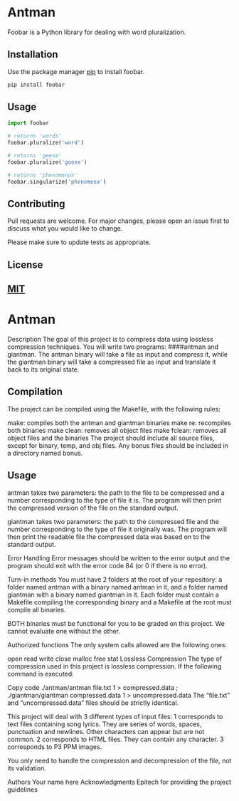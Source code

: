 # Antman

Foobar is a Python library for dealing with word pluralization.

## Installation

Use the package manager [pip](https://pip.pypa.io/en/stable/) to install foobar.

```bash
pip install foobar
```

## Usage

```python
import foobar

# returns 'words'
foobar.pluralize('word')

# returns 'geese'
foobar.pluralize('goose')

# returns 'phenomenon'
foobar.singularize('phenomena')
```

## Contributing

Pull requests are welcome. For major changes, please open an issue first
to discuss what you would like to change.

Please make sure to update tests as appropriate.

## License

[MIT](https://choosealicense.com/licenses/mit/)
----------------------------------------------------------------------------------------
# Antman
Description
The goal of this project is to compress data using lossless compression techniques. You will write two programs: ####antman and giantman. The antman binary will take a file as input and compress it, while the giantman binary will take a compressed file as input and translate it back to its original state.

## Compilation
The project can be compiled using the Makefile, with the following rules:

make: compiles both the antman and giantman binaries
make re: recompiles both binaries
make clean: removes all object files
make fclean: removes all object files and the binaries
The project should include all source files, except for binary, temp, and obj files. Any bonus files should be included in a directory named bonus.

## Usage
antman takes two parameters: the path to the file to be compressed and a number corresponding to the type of file it is. The program will then print the compressed version of the file on the standard output.

giantman takes two parameters: the path to the compressed file and the number corresponding to the type of file it originally was. The program will then print the readable file the compressed data was based on to the standard output.

Error Handling
Error messages should be written to the error output and the program should exit with the error code 84 (or 0 if there is no error).

Turn-in methods
You must have 2 folders at the root of your repository: a folder named antman with a binary named antman in it, and a folder named giantman with a binary named giantman in it. Each folder must contain a Makefile compiling the corresponding binary and a Makefile at the root must compile all binaries.

BOTH binaries must be functional for you to be graded on this project. We cannot evaluate one without the other.

Authorized functions
The only system calls allowed are the following ones:

open
read
write
close
malloc
free
stat
Lossless Compression
The type of compression used in this project is lossless compression. If the following command is executed:

Copy code
./antman/antman file.txt 1 > compressed.data ; ./giantman/giantman compressed.data 1 > uncompressed.data
The “file.txt” and “uncompressed.data” files should be strictly identical.

This project will deal with 3 different types of input files:
1 corresponds to text files containing song lyrics. They are series of words, spaces, punctuation and newlines. Other characters can appear but are not common.
2 corresponds to HTML files. They can contain any character.
3 corresponds to P3 PPM images.

You only need to handle the compression and decompression of the file, not its validation.

Authors
Your name here
Acknowledgments
Epitech for providing the project guidelines
